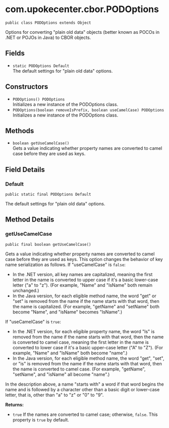 # com.upokecenter.cbor.PODOptions

    public class PODOptions extends Object

Options for converting "plain old data" objects (better known as POCOs in
 .NET or POJOs in Java) to CBOR objects.

## Fields

* `static PODOptions Default`<br>
 The default settings for "plain old data" options.

## Constructors

* `PODOptions() PODOptions`<br>
 Initializes a new instance of the PODOptions
 class.
* `PODOptions​(boolean removeIsPrefix,
          boolean useCamelCase) PODOptions`<br>
 Initializes a new instance of the PODOptions
 class.

## Methods

* `boolean getUseCamelCase()`<br>
 Gets a value indicating whether property names are converted to camel
 case before they are used as keys.

## Field Details

### Default
    public static final PODOptions Default
The default settings for "plain old data" options.
## Method Details

### getUseCamelCase
    public final boolean getUseCamelCase()
<p>Gets a value indicating whether property names are converted to camel
 case before they are used as keys. This option changes the behavior
 of key name serialization as follows. If "useCamelCase" is
 <code>false</code>:</p><ul> <li>In the .NET version, all key names are
 capitalized, meaning the first letter in the name is converted to
 upper case if it's a basic lower-case letter ("a" to "z"). (For
 example, "Name" and "IsName" both remain unchanged.)</li> <li>In the
 Java version, for each eligible method name, the word "get" or "set"
 is removed from the name if the name starts with that word, then the
 name is capitalized. (For example, "getName" and "setName" both
 become "Name", and "isName" becomes "IsName".)</li> </ul><p>If
 "useCamelCase" is <code>true</code>:</p><ul> <li>In the .NET version, for
 each eligible property name, the word "Is" is removed from the name
 if the name starts with that word, then the name is converted to
 camel case, meaning the first letter in the name is converted to
 lower case if it's a basic upper-case letter ("A" to "Z"). (For
 example, "Name" and "IsName" both become "name".)</li> <li>In the
 Java version, for each eligible method name, the word "get", "set",
 or "is" is removed from the name if the name starts with that word,
 then the name is converted to camel case. (For example, "getName",
 "setName", and "isName" all become "name".)</li> </ul> <p>In the
 description above, a name "starts with" a word if that word begins
 the name and is followed by a character other than a basic digit or
 lower-case letter, that is, other than "a" to "z" or "0" to "9".</p>

**Returns:**

* <code>true</code> If the names are converted to camel case; otherwise,
 <code>false</code>. This property is <code>true</code> by default.
